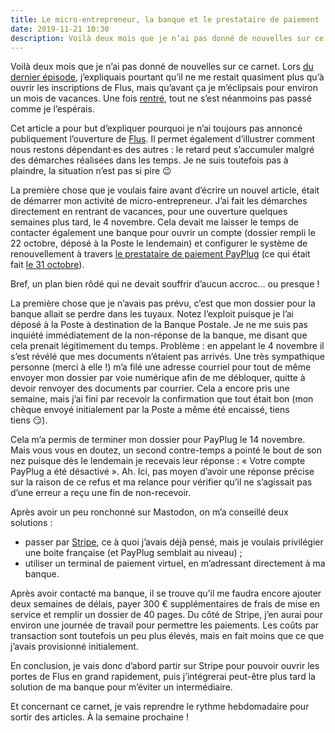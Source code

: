 ```yaml
---
title: Le micro-entrepreneur, la banque et le prestataire de paiement
date: 2019-11-21 10:30
description: Voilà deux mois que je n’ai pas donné de nouvelles sur ce carnet. Lors du dernier épisode, j’expliquais pourtant qu’il ne me restait quasiment plus qu’à ouvrir les inscriptions de Flus, mais qu’avant ça je m’éclipsais pour environ un mois de vacances. Une fois rentré, tout ne s’est néanmoins pas passé comme je l’espérais.
---
```


Voilà deux mois que je n’ai pas donné de nouvelles sur ce carnet. Lors [du
dernier épisode](6-semaines-plus-tard.html), j’expliquais pourtant qu’il ne me
restait quasiment plus qu’à ouvrir les inscriptions de Flus, mais qu’avant ça
je m’éclipsais pour environ un mois de vacances. Une fois [rentré](https://marienfressinaud.fr/bretagne-le-retour.html),
tout ne s’est néanmoins pas passé comme je l’espérais.

Cet article a pour but d’expliquer pourquoi je n’ai toujours pas annoncé
publiquement l’ouverture de [Flus](https://flus.io). Il permet également
d’illustrer comment nous restons dépendant·es des autres : le retard peut
s’accumuler malgré des démarches réalisées dans les temps. Je ne suis toutefois
pas à plaindre, la situation n’est pas si pire 😉

La première chose que je voulais faire avant d’écrire un nouvel article,
était de démarrer mon activité de micro-entrepreneur. J’ai fait les démarches
directement en rentrant de vacances, pour une ouverture quelques semaines plus
tard, le 4 novembre. Cela devait me laisser le temps de contacter également une
banque pour ouvrir un compte (dossier rempli le 22 octobre, déposé à la Poste
le lendemain) et configurer le système de renouvellement à travers [le
prestataire de paiement PayPlug](https://www.payplug.com/) (ce qui était fait
[le 31 octobre](https://github.com/flusio/xExtension-Flus/commit/66e1c1b0ec1007bd7443c6c079bfa4ecddcdf8da)).

Bref, un plan bien rôdé qui ne devait souffrir d’aucun accroc… ou presque !

La première chose que je n’avais pas prévu, c’est que mon dossier pour la
banque allait se perdre dans les tuyaux. Notez l’exploit puisque je l’ai déposé
à la Poste à destination de la Banque Postale. Je ne me suis pas inquiété
immédiatement de la non-réponse de la banque, me disant que cela prenait
légitimement du temps. Problème : en appelant le 4 novembre il s’est révélé que
mes documents n’étaient pas arrivés. Une très sympathique personne (merci à
elle !) m’a filé une adresse courriel pour tout de même envoyer mon dossier par
voie numérique afin de me débloquer, quitte à devoir renvoyer des documents par
courrier. Cela a encore pris une semaine, mais j’ai fini par recevoir la
confirmation que tout était bon (mon chèque envoyé initialement par la Poste a
même été encaissé, tiens tiens 😏).

Cela m’a permis de terminer mon dossier pour PayPlug le 14 novembre. Mais vous
vous en doutez, un second contre-temps a pointé le bout de son nez puisque dès
le lendemain je recevais leur réponse : « Votre compte PayPlug a été
désactivé ». Ah. Ici, pas moyen d’avoir une réponse précise sur la raison de
ce refus et ma relance pour vérifier qu’il ne s’agissait pas d’une erreur a
reçu une fin de non-recevoir.

Après avoir un peu ronchonné sur Mastodon, on m’a conseillé deux solutions :

- passer par [Stripe](https://stripe.com/fr), ce à quoi j’avais déjà pensé,
  mais je voulais privilégier une boite française (et PayPlug semblait au
  niveau) ;
- utiliser un terminal de paiement virtuel, en m’adressant directement à ma
  banque.

Après avoir contacté ma banque, il se trouve qu’il me faudra encore ajouter
deux semaines de délais, payer 300 € supplémentaires de frais de mise en
service et remplir un dossier de 40 pages. Du côté de Stripe, j’en aurai pour
environ une journée de travail pour permettre les paiements. Les coûts par
transaction sont toutefois un peu plus élevés, mais en fait moins que ce
que j’avais provisionné initialement.

En conclusion, je vais donc d’abord partir sur Stripe pour pouvoir ouvrir les
portes de Flus en grand rapidement, puis j’intégrerai peut-être plus tard la
solution de ma banque pour m’éviter un intermédiaire.

Et concernant ce carnet, je vais reprendre le rythme hebdomadaire pour sortir
des articles. À la semaine prochaine !
